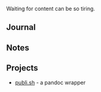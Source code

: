 Waiting for content can be so tiring.

## Journal

## Notes

## Projects
- [publi.sh](/publi.sh.html) - a pandoc wrapper